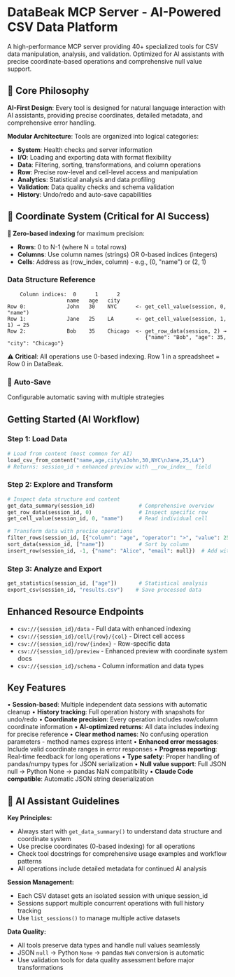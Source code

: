 # DataBeak MCP Server - AI-Powered CSV Data Platform

A high-performance MCP server providing 40+ specialized tools for CSV data
manipulation, analysis, and validation. Optimized for AI assistants with precise
coordinate-based operations and comprehensive null value support.

## 🎯 Core Philosophy

**AI-First Design**: Every tool is designed for natural language interaction
with AI assistants, providing precise coordinates, detailed metadata, and
comprehensive error handling.

**Modular Architecture**: Tools are organized into logical categories:

- **System**: Health checks and server information
- **I/O**: Loading and exporting data with format flexibility
- **Data**: Filtering, sorting, transformations, and column operations
- **Row**: Precise row-level and cell-level access and manipulation
- **Analytics**: Statistical analysis and data profiling
- **Validation**: Data quality checks and schema validation
- **History**: Undo/redo and auto-save capabilities

## 📐 Coordinate System (Critical for AI Success)

**🎯 Zero-based indexing** for maximum precision:

- **Rows**: 0 to N-1 (where N = total rows)
- **Columns**: Use column names (strings) OR 0-based indices (integers)
- **Cells**: Address as (row_index, column) - e.g., (0, "name") or (2, 1)

### Data Structure Reference

```text
    Column indices:  0      1      2
                   name   age   city
Row 0:             John   30    NYC      <- get_cell_value(session, 0, "name")
Row 1:             Jane   25    LA       <- get_cell_value(session, 1, 1) → 25
Row 2:             Bob    35    Chicago  <- get_row_data(session, 2) →
                                            {"name": "Bob", "age": 35, "city": "Chicago"}
```

**⚠️ Critical**: All operations use 0-based indexing. Row 1 in a spreadsheet =
Row 0 in DataBeak.

### 💾 **Auto-Save**

Configurable automatic saving with multiple strategies

## Getting Started (AI Workflow)

### Step 1: Load Data

```python
# Load from content (most common for AI)
load_csv_from_content("name,age,city\nJohn,30,NYC\nJane,25,LA")
# Returns: session_id + enhanced preview with __row_index__ field
```

### Step 2: Explore and Transform

```python
# Inspect data structure and content
get_data_summary(session_id)              # Comprehensive overview
get_row_data(session_id, 0)               # Inspect specific row
get_cell_value(session_id, 0, "name")     # Read individual cell

# Transform data with precise operations
filter_rows(session_id, [{"column": "age", "operator": ">", "value": 25}])
sort_data(session_id, ["name"])           # Sort by column
insert_row(session_id, -1, {"name": "Alice", "email": null})  # Add with nulls
```

### Step 3: Analyze and Export

```python
get_statistics(session_id, ["age"])       # Statistical analysis
export_csv(session_id, "results.csv")    # Save processed data
```

## Enhanced Resource Endpoints

- `csv://{session_id}/data` - Full data with enhanced indexing
- `csv://{session_id}/cell/{row}/{col}` - Direct cell access
- `csv://{session_id}/row/{index}` - Row-specific data
- `csv://{session_id}/preview` - Enhanced preview with coordinate system docs
- `csv://{session_id}/schema` - Column information and data types

## Key Features

• **Session-based**: Multiple independent data sessions with automatic cleanup •
**History tracking**: Full operation history with snapshots for undo/redo •
**Coordinate precision**: Every operation includes row/column coordinate
information • **AI-optimized returns**: All data includes indexing for precise
reference • **Clear method names**: No confusing operation parameters - method
names express intent • **Enhanced error messages**: Include valid coordinate
ranges in error responses • **Progress reporting**: Real-time feedback for long
operations • **Type safety**: Proper handling of pandas/numpy types for JSON
serialization • **Null value support**: Full JSON null → Python None → pandas
NaN compatibility • **Claude Code compatible**: Automatic JSON string
deserialization

## 🎯 AI Assistant Guidelines

**Key Principles:**

- Always start with `get_data_summary()` to understand data structure and
  coordinate system
- Use precise coordinates (0-based indexing) for all operations
- Check tool docstrings for comprehensive usage examples and workflow patterns
- All operations include detailed metadata for continued AI analysis

**Session Management:**

- Each CSV dataset gets an isolated session with unique session_id
- Sessions support multiple concurrent operations with full history tracking
- Use `list_sessions()` to manage multiple active datasets

**Data Quality:**

- All tools preserve data types and handle null values seamlessly
- JSON `null` → Python `None` → pandas `NaN` conversion is automatic
- Use validation tools for data quality assessment before major transformations
